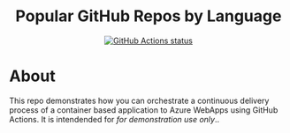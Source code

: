 <h1 align=center>Popular GitHub Repos by Language</h1>
<p align=center>
    <a href="https://github.com/pied-piper-inc/universe-2020">
        <img alt="GitHub Actions status" src="https://github.com/pied-piper-inc/universe-2020/actions/workflows/deploy.yml/badge.svg?event=push&branch=main">
    </a>
 </p>

# About
This repo demonstrates how you can orchestrate a continuous delivery process of a container based application to Azure WebApps using GitHub Actions.  It is intendended for _for demonstration use only_..


